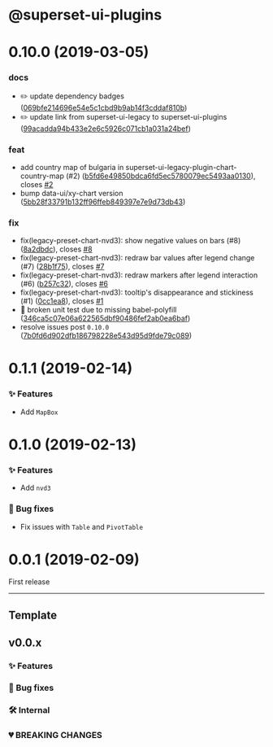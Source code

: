 # @superset-ui-plugins

# 0.10.0 (2019-03-05)

### docs

* ✏️ update dependency badges ([069bfe214696e54e5c1cbd9b9ab14f3cddaf810b](https://github.com/apache-superset/superset-ui-plugins/commit/069bfe214696e54e5c1cbd9b9ab14f3cddaf810b))
* ✏️ update link from superset-ui-legacy to superset-ui-plugins ([99acadda94b433e2e6c5926c071cb1a031a24bef](https://github.com/apache-superset/superset-ui-plugins/commit/99acadda94b433e2e6c5926c071cb1a031a24bef))

### feat

* add country map of bulgaria in superset-ui-legacy-plugin-chart-country-map (#2) ([b5fd6e49850bdca6fd5ec5780079ec5493aa0130](https://github.com/apache-superset/superset-ui-plugins/commit/b5fd6e49850bdca6fd5ec5780079ec5493aa0130)), closes [#2](https://github.com/apache-superset/superset-ui-plugins/issues/2)
* bump data-ui/xy-chart version ([5bb28f33791b132ff96ffeb849397e7e9d73db43](https://github.com/apache-superset/superset-ui-plugins/commit/5bb28f33791b132ff96ffeb849397e7e9d73db43))

### fix

* fix(legacy-preset-chart-nvd3): show negative values on bars (#8) ([8a2dbdc](https://github.com/apache-superset/superset-ui-plugins/commit/8a2dbdc)), closes [#8](https://github.com/apache-superset/superset-ui-plugins/issues/8)
* fix(legacy-preset-chart-nvd3): redraw bar values after legend change (#7) ([28b1f75](https://github.com/apache-superset/superset-ui-plugins/commit/28b1f75)), closes [#7](https://github.com/apache-superset/superset-ui-plugins/issues/7)
* fix(legacy-preset-chart-nvd3): redraw markers after legend interaction (#6) ([b257c32](https://github.com/apache-superset/superset-ui-plugins/commit/b257c32)), closes [#6](https://github.com/apache-superset/superset-ui-plugins/issues/6)
* fix(legacy-preset-chart-nvd3): tooltip's disappearance and stickiness (#1) ([0cc1ea8](https://github.com/apache-superset/superset-ui-plugins/commit/0cc1ea8)), closes [#1](https://github.com/apache-superset/superset-ui-plugins/issues/1)
* 🐛 broken unit test due to missing babel-polyfill ([346ca5c07e06a622565dbf90486fef2ab0ea6baf](https://github.com/apache-superset/superset-ui-plugins/commit/346ca5c07e06a622565dbf90486fef2ab0ea6baf))
* resolve issues post `0.10.0` ([7b0fd6d902dfb186798228e543d95d9fde79c089](https://github.com/apache-superset/superset-ui-plugins/commit/7b0fd6d902dfb186798228e543d95d9fde79c089))

# 0.1.1 (2019-02-14)

### ✨ Features

- Add `MapBox`

# 0.1.0 (2019-02-13)

### ✨ Features

- Add `nvd3`

### 🐞 Bug fixes

- Fix issues with `Table` and `PivotTable`

# 0.0.1 (2019-02-09)

First release

-----

## Template

## v0.0.x

### ✨ Features

### 🐞 Bug fixes

### 🛠️ Internal

### 💔 BREAKING CHANGES
